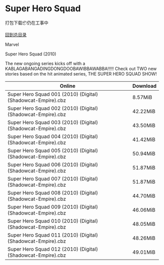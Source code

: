 # Super Hero Squad

打包下载📦仍在工事中

[回到总目录](/Catalogs.md)

Marvel

Super Hero Squad (2010)

The new ongoing series kicks off with a KABLAGABANGADINGDONGDOOBAWIBBAWABBA!!!!! Check out TWO new stories based on the hit animated series, THE SUPER HERO SQUAD SHOW! 





Online | Download
--- | ---
Super Hero Squad 001 (2010) (Digital) (Shadowcat-Empire).cbz | 8.57MiB
Super Hero Squad 002 (2010) (Digital) (Shadowcat-Empire).cbz | 42.22MiB
Super Hero Squad 003 (2010) (Digital) (Shadowcat-Empire).cbz | 43.50MiB
Super Hero Squad 004 (2010) (Digital) (Shadowcat-Empire).cbz | 41.42MiB
Super Hero Squad 005 (2010) (Digital) (Shadowcat-Empire).cbz | 50.94MiB
Super Hero Squad 006 (2010) (Digital) (Shadowcat-Empire).cbz | 51.87MiB
Super Hero Squad 007 (2010) (Digital) (Shadowcat-Empire).cbz | 51.87MiB
Super Hero Squad 008 (2010) (Digital) (Shadowcat-Empire).cbz | 44.70MiB
Super Hero Squad 009 (2010) (Digital) (Shadowcat-Empire).cbz | 46.06MiB
Super Hero Squad 010 (2010) (Digital) (Shadowcat-Empire).cbz | 48.05MiB
Super Hero Squad 011 (2010) (Digital) (Shadowcat-Empire).cbz | 48.26MiB
Super Hero Squad 012 (2010) (Digital) (Shadowcat-Empire).cbz | 49.01MiB